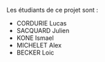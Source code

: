 Les étudiants de ce projet sont :
- CORDURIE Lucas
- SACQUARD Julien
- KONE Ismael
- MICHELET Alex
- BECKER Loic
